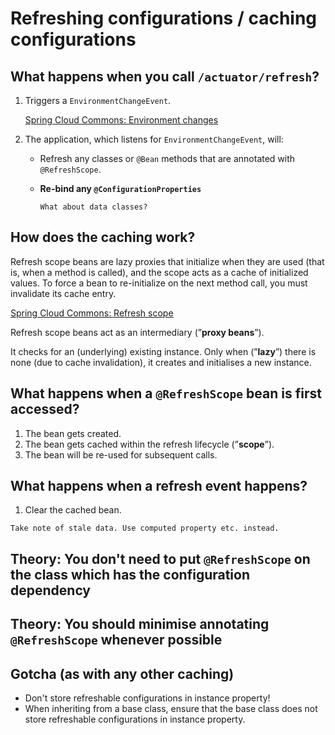 # Refreshing configurations / caching configurations

## What happens when you call `/actuator/refresh`?

1. Triggers a `EnvironmentChangeEvent`.
    
    [Spring Cloud Commons: Environment changes](https://docs.spring.io/spring-cloud-commons/reference/spring-cloud-commons/application-context-services.html#environment-changes)
    
2. The application, which listens for `EnvironmentChangeEvent`, will:
    - Refresh any classes or `@Bean` methods that are annotated with `@RefreshScope`.
    - **Re-bind any `@ConfigurationProperties`**
        
      ~~~admonish question
      What about data classes?
      ~~~
        
## How does the caching work?

Refresh scope beans are lazy proxies that initialize when they are used (that is, when a method is called), and the scope acts as a cache of initialized values. To force a bean to re-initialize on the next method call, you must invalidate its cache entry. 

[Spring Cloud Commons: Refresh scope](https://docs.spring.io/spring-cloud-commons/reference/spring-cloud-commons/application-context-services.html#refresh-scope)

Refresh scope beans act as an intermediary (”**proxy beans**”).

It checks for an (underlying) existing instance. Only when (”**lazy**”) there is none (due to cache invalidation), it creates and initialises a new instance.

## What happens when a `@RefreshScope` bean is first accessed?

1. The bean gets created.
2. The bean gets cached within the refresh lifecycle (”**scope**”).
3. The bean will be re-used for subsequent calls.

## What happens when a refresh event happens?

1. Clear the cached bean.

~~~admonish warning
Take note of stale data. Use computed property etc. instead.
~~~

## Theory: You don't need to put `@RefreshScope` on the class which has the configuration dependency

## Theory: You should minimise annotating `@RefreshScope` whenever possible

## Gotcha (as with any other caching)

* Don't store refreshable configurations in instance property!
* When inheriting from a base class, ensure that the base class does not store refreshable configurations in instance property.
